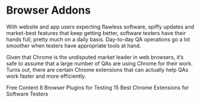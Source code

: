 # Browser Addons

With website and app users expecting flawless software, spiffy updates and market-best features that keep getting better, software testers have their hands full, pretty much on a daily basis. Day-to-day QA operations go a lot smoother when testers have appropriate tools at hand.

Given that Chrome is the undisputed market leader in web browsers, it’s safe to assume that a large number of QAs are using Chrome for their work. Turns out, there are certain Chrome extensions that can actually help QAs work faster and more efficiently.

<ResourceGroupTitle>Free Content</ResourceGroupTitle>
<BadgeLink colorScheme='yellow' badgeText='Read' href='https://blog.gurock.com/browser-plugins-for-testing/'>8 Browser Plugins for Testing</BadgeLink>
<BadgeLink colorScheme='yellow' badgeText='Read' href='https://www.softwaretestingmaterial.com/chrome-extensions-for-software-testers/'>15 Best Chrome Extensions for Software Testers</BadgeLink>